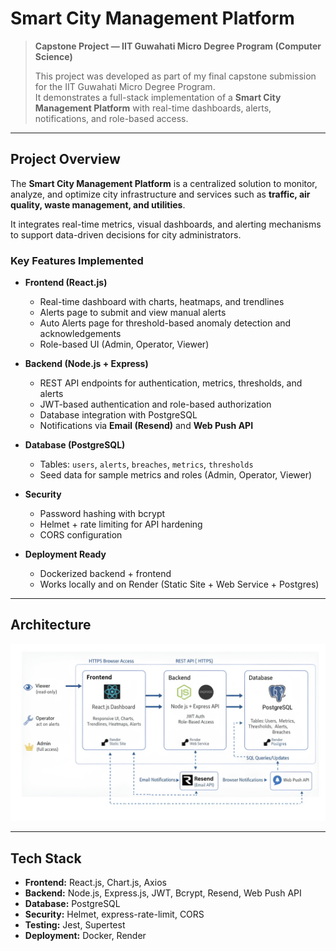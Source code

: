 # Smart City Management Platform 

> **Capstone Project — IIT Guwahati Micro Degree Program (Computer Science)**
>
> This project was developed as part of my final capstone submission for the IIT Guwahati Micro Degree Program.  
> It demonstrates a full-stack implementation of a **Smart City Management Platform** with real-time dashboards, alerts, notifications, and role-based access.

---

## Project Overview

The **Smart City Management Platform** is a centralized solution to monitor, analyze, and optimize city infrastructure and services such as **traffic, air quality, waste management, and utilities**.  

It integrates real-time metrics, visual dashboards, and alerting mechanisms to support data-driven decisions for city administrators.

### Key Features Implemented
- **Frontend (React.js)**
  - Real-time dashboard with charts, heatmaps, and trendlines
  - Alerts page to submit and view manual alerts
  - Auto Alerts page for threshold-based anomaly detection and acknowledgements
  - Role-based UI (Admin, Operator, Viewer)

- **Backend (Node.js + Express)**
  - REST API endpoints for authentication, metrics, thresholds, and alerts
  - JWT-based authentication and role-based authorization
  - Database integration with PostgreSQL
  - Notifications via **Email (Resend)** and **Web Push API**

- **Database (PostgreSQL)**
  - Tables: `users`, `alerts`, `breaches`, `metrics`, `thresholds`
  - Seed data for sample metrics and roles (Admin, Operator, Viewer)

- **Security**
  - Password hashing with bcrypt
  - Helmet + rate limiting for API hardening
  - CORS configuration

- **Deployment Ready**
  - Dockerized backend + frontend
  - Works locally and on Render (Static Site + Web Service + Postgres)

---

## Architecture

![Architecture Diagram](Images/Architecture_Diagram_Smartcity.png)



---

## Tech Stack
- **Frontend:** React.js, Chart.js, Axios  
- **Backend:** Node.js, Express.js, JWT, Bcrypt, Resend, Web Push API  
- **Database:** PostgreSQL  
- **Security:** Helmet, express-rate-limit, CORS  
- **Testing:** Jest, Supertest  
- **Deployment:** Docker, Render  


